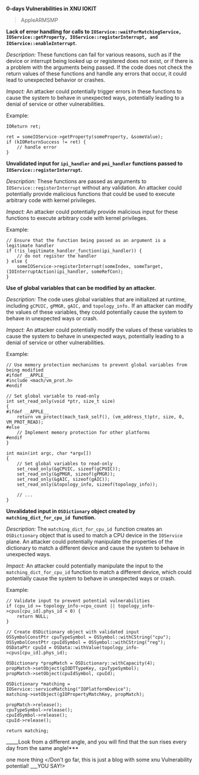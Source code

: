 


**0-days Vulnerabilities in XNU IOKIT** 
>AppleARMSMP

**Lack of error handling for calls to `IOService::waitForMatchingService, IOService::getProperty, IOService::registerInterrupt, and IOService::enableInterrupt`**.

*Description:* These functions can fail for various reasons, such as if the device or interrupt being looked up or registered does not exist, or if there is a problem with the arguments being passed. If the code does not check the return values of these functions and handle any errors that occur, it could lead to unexpected behavior or crashes.

*Impact:* An attacker could potentially trigger errors in these functions to cause the system to behave in unexpected ways, potentially leading to a denial of service or other vulnerabilities.

Example:
```
IOReturn ret;

ret = someIOService->getProperty(someProperty, &someValue);
if (kIOReturnSuccess != ret) {
    // handle error
}
```

**Unvalidated input for `ipi_handler` and `pmi_handler` functions passed to `IOService::registerInterrupt`.**

*Description:* These functions are passed as arguments to `IOService::registerInterrupt` without any validation. An attacker could potentially provide malicious functions that could be used to execute arbitrary code with kernel privileges.

*Impact:* An attacker could potentially provide malicious input for these functions to execute arbitrary code with kernel privileges.

Example:

```
// Ensure that the function being passed as an argument is a legitimate handler
if (!is_legitimate_handler_function(ipi_handler)) {
    // do not register the handler
} else {
    someIOService->registerInterrupt(someIndex, someTarget, (IOInterruptAction)ipi_handler, someRefCon);
}
```

**Use of global variables that can be modified by an attacker.**

*Description:* The code uses global variables that are initialized at runtime, including `gCPUIC,` `gPMGR,` `gAIC,` and `topology_info.` If an attacker can modify the values of these variables, they could potentially cause the system to behave in unexpected ways or crash.

*Impact:* An attacker could potentially modify the values of these variables to cause the system to behave in unexpected ways, potentially leading to a denial of service or other vulnerabilities.

Example:

```
// Use memory protection mechanisms to prevent global variables from being modified
#ifdef __APPLE__
#include <mach/vm_prot.h>
#endif

// Set global variable to read-only
int set_read_only(void *ptr, size_t size)
{
#ifdef __APPLE__
    return vm_protect(mach_task_self(), (vm_address_t)ptr, size, 0, VM_PROT_READ);
#else
    // Implement memory protection for other platforms
#endif
}

int main(int argc, char *argv[])
{
    // Set global variables to read-only
    set_read_only(&gCPUIC, sizeof(gCPUIC));
    set_read_only(&gPMGR, sizeof(gPMGR));
    set_read_only(&gAIC, sizeof(gAIC));
    set_read_only(&topology_info, sizeof(topology_info));

    // ...
}
```

**Unvalidated input in `OSDictionary` object created by `matching_dict_for_cpu_id `function.**

*Description:* The `matching_dict_for_cpu_id `function creates an `OSDictionary` object that is used to match a CPU device in the `IOService` plane. An attacker could potentially manipulate the properties of the dictionary to match a different device and cause the system to behave in unexpected ways.

*Impact:* An attacker could potentially manipulate the input to the `matching_dict_for_cpu_id` function to match a different device, which could potentially cause the system to behave in unexpected ways or crash.

Example:

```
// Validate input to prevent potential vulnerabilities
if (cpu_id >= topology_info->cpu_count || topology_info->cpus[cpu_id].phys_id < 0) {
    return NULL;
}

// Create OSDictionary object with validated input
OSSymbolConstPtr cpuTypeSymbol = OSSymbol::withCString("cpu");
OSSymbolConstPtr cpuIdSymbol = OSSymbol::withCString("reg");
OSDataPtr cpuId = OSData::withValue(topology_info->cpus[cpu_id].phys_id);

OSDictionary *propMatch = OSDictionary::withCapacity(4);
propMatch->setObject(gIODTTypeKey, cpuTypeSymbol);
propMatch->setObject(cpuIdSymbol, cpuId);

OSDictionary *matching = IOService::serviceMatching("IOPlatformDevice");
matching->setObject(gIOPropertyMatchKey, propMatch);

propMatch->release();
cpuTypeSymbol->release();
cpuIdSymbol->release();
cpuId->release();

return matching;
```

_____Look from a different angle, and you will find that the sun rises every day from the same angle!***

one more thing </Don't go far, this is just a blog with some xnu Vulnerability potential! ___YOU SAY!>
